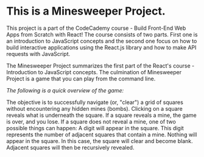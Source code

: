 # This is a Minesweeper Project.

This project is a part of the CodeCademy course - Build Front-End Web Apps from Scratch with React!
The course consists of two parts. First one is an introduction to JavaScript concepts and the second one focus on how to build interactive applications using the React.js library and how to make API requests with JavaScript.

The Minesweeper Project summarizes the first part of the React's course - Introduction to JavaScript concepts.
The culmination of Minesweeper Project is a game that you can play from the command line.

*The following is a quick overview of the game:*

The objective is to successfully navigate (or, "clear") a grid of squares without encountering any hidden mines (bombs).
Clicking on a square reveals what is underneath the square.
If a square reveals a mine, the game is over, and you lose.
If a square does not reveal a mine, one of two possible things can happen:
A digit will appear in the square. This digit represents the number of adjacent squares that contain a mine.
Nothing will appear in the square. In this case, the square will clear and become blank. Adjacent squares will then be recursively revealed.

